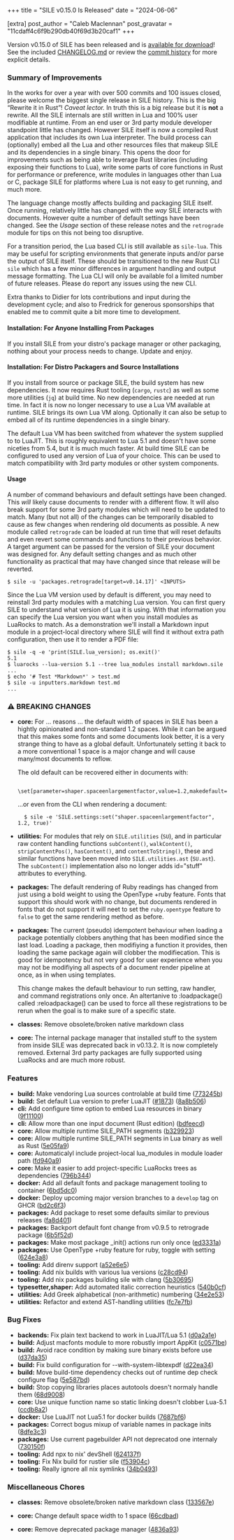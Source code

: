 +++
title = "SILE v0.15.0 Is Released"
date = "2024-06-06"

[extra]
post_author = "Caleb Maclennan"
post_gravatar = "11cdaff4c6f9b290db40f69d3b20caf1"
+++

Version v0.15.0 of SILE has been released and is [available for download][release]!
See the included [CHANGELOG.md][changelog] or review the [commit history][commits] for more explicit details.

### Summary of Improvements

In the works for over a year with over 500 commits and 100 issues closed, please welcome the biggest single release in SILE history.
This is the big “Rewrite it in Rust”!
*Caveat lector.*
In truth this is a big release but it is **not** a rewrite.
All the SILE internals are still written in Lua and 100% user modifiable at runtime.
From an end user or 3rd party module developer standpoint little has changed.
However SILE itself is now a compiled Rust application that includes its own Lua interpreter.
The build process can (optionally) embed all the Lua and other resources files that makeup SILE and its dependencies in a single binary.
This opens the door for improvements such as being able to leverage Rust libraries (including exposing their functions to Lua),
    write some parts of core functions in Rust for performance or preference,
    write modules in languages other than Lua or C,
    package SILE for platforms where Lua is not easy to get running,
    and much more.

The language change mostly affects building and packaging SILE itself.
Once running, relatively little has changed with the *way* SILE interacts with documents.
However quite a number of default settings have been changed.
See the *Usage* section of these release notes and the `retrograde` module for tips on this not being too disruptive.

For a transition period, the Lua based CLI is still available as `sile-lua`.
This may be useful for scripting environments that generate inputs and/or parse the output of SILE itself.
These should be transitioned to the new Rust CLI `sile` which has a few minor differences in argument handling and output message formatting.
The Lua CLI will only be available fol a limited number of future releases.
Please do report any issues using the new CLI.

Extra thanks to Didier for lots contributions and input during the development cycle;
    and also to Fredrick for generous sponsorships that enabled me to commit quite a bit more time to development.

#### Installation: For Anyone Installing From Packages

If you install SILE from your distro's package manager or other packaging, nothing about your process needs to change.
Update and enjoy.

#### Installation: For Distro Packagers and Source Installations

If you install from source or package SILE, the build system has new dependencies.
It now requires Rust tooling (`cargo`, `rustc`) as well as some more utilities (`jq`) at build time.
No new dependencies are needed at run time.
In fact it is now no longer necessary to use a Lua VM available at runtime.
SILE brings its own Lua VM along.
Optionally it can also be setup to embed all of its runtime dependencies in a single binary.

The default Lua VM has been switched from whatever the system supplied to to LuaJIT.
This is roughly equivalent to Lua 5.1 and doesn't have some niceties from 5.4, but it is much much faster.
At build time SILE can be configured to used any version of Lua of your choice.
This can be used to match compatibility with 3rd party modules or other system components.

#### Usage

A number of command behaviours and default settings have been changed.
This *will* likely cause documents to render with a different flow.
It will also break support for some 3rd party modules which will need to be updated to match.
Many (but not all) of the changes can be temporarily disabled to cause as few changes when rendering old documents as possible.
A new module called `retrograde` can be loaded at run time that will reset defaults and even revert some commands and functions to their previous behavior.
A target argument can be passed for the version of SILE your document was designed for.
Any default setting changes and as much other functionality as practical that may have changed since that release will be reverted.

```console
$ sile -u 'packages.retrograde[target=v0.14.17]' <INPUTS>
```

Since the Lua VM version used by default is different, you may need to reinstall 3rd party modules with a matching Lua version.
You can first query SILE to understand what version of Lua it is using.
With that information you can specify the Lua version you want when you install modules as LuaRocks to match.
As a demonstration we'll install a Markdown input module in a project-local directory where SILE will find it without extra path configuration, then use it to render a PDF file:

```console
$ sile -q -e 'print(SILE.lua_version); os.exit()'
5.1
$ luarocks --lua-version 5.1 --tree lua_modules install markdown.sile
...
$ echo '# Test *Markdown*' > test.md
$ sile -u inputters.markdown test.md
...
```


### ⚠ BREAKING CHANGES

* **core:** For ... reasons ... the default width of spaces in SILE
    has been a hightly opinionated and non-standard 1.2 spaces. While it can
    be argued that this makes some fonts and some documents look better, it
    is a very strange thing to have as a global default. Unfortunately
    setting it back to a more conventional 1 space is a major change and
    will cause many/most documents to reflow.

    The old default can be recovered either in documents with:

        \set[parameter=shaper.spaceenlargementfactor,value=1.2,makedefault=true]

    ...or even from the CLI when rendering a document:

        $ sile -e 'SILE.settings:set("shaper.spaceenlargementfactor", 1.2, true)'

* **utilities:** For modules that rely on `SILE.utilities` (`SU`),
    and in particular raw content handling functions `subContent()`,
    `walkContent()`, `stripContentPos()`, `hasContent()`, and
    `contentToString()`, these and similar functions have been moved into
    `SILE.utilities.ast` (`SU.ast`). The `subContent()` implementation also
    no longer adds id="stuff" attributes to everything.

* **packages:** The default rendering of Ruby readings has changed from
    just using a bold weight to using the OpenType +ruby feature. Fonts that
    support this should work with no change, but documents rendered in fonts
    that do not support it will neet to set the `ruby.opentype` feature to
    `false` to get the same rendering method as before.

* **packages:** The current (pseudo) idempotent behaviour when loading
    a package potentially clobbers anything that has been modified
    since the last load. Loading a package, then modifiying a function it
    provides, then loading the same package again will clobber the
    modifiecation. This is good for idempotency but not very good for user
    experience when you may not be modifiying all aspects of a document
    render pipeline at once, as in when using templates.

    This change makes the default behaviour to run setting, raw handler, and
    command registrations only once. An altertanive to :loadpackage() called
    :reloadpackage() can be used to force all these registrations to be
    rerun when the goal is to make sure of a specific state.

* **classes:** Remove obsolete/broken native markdown class

* **core:** The internal package manager that installed stuff to
    the system from inside SILE was deprecated back in v0.13.2. It is now
    completely removed. External 3rd party packages are fully supported
    using LuaRocks and are much more robust.

### Features

* **build:** Make vendoring Lua sources controlable at build time ([773245b](https://github.com/sile-typesetter/sile/commit/773245b8dcb8df1bc983c7320cb1ad2cdd46784d))
* **build:** Set default Lua version to prefer LuaJIT ([#1873](https://github.com/sile-typesetter/sile/issues/1873)) ([8a8b506](https://github.com/sile-typesetter/sile/commit/8a8b506fde16c677e5229f0ad5f60be28aeb7373))
* **cli:** Add configure time option to embed Lua resources in binary ([9f11100](https://github.com/sile-typesetter/sile/commit/9f1110049a25bb59de6d2c9aef6b5945b58ec8b0))
* **cli:** Allow more than one input document (Rust edition) ([bdfeecd](https://github.com/sile-typesetter/sile/commit/bdfeecd9c87b74e355ba297b698f817b95d32fef))
* **core:** Allow multiple runtime SILE_PATH segments ([b329923](https://github.com/sile-typesetter/sile/commit/b3299239f608fea68d7b9c491e6f25e7abc889c0))
* **core:** Allow multiple runtime SILE_PATH segments in Lua binary as well as Rust ([5e05fa9](https://github.com/sile-typesetter/sile/commit/5e05fa918cbb3a1c3be496dcb1bc06d86bcfec6c))
* **core:** Automaticalyl include project-local lua_modules in module loader path ([fd940a9](https://github.com/sile-typesetter/sile/commit/fd940a9e0a8d2f813c04c80d408755a28957dcea))
* **core:** Make it easier to add project-specific LuaRocks trees as dependencies ([796b344](https://github.com/sile-typesetter/sile/commit/796b344e557895c5448e552898a808750d382835))
* **docker:** Add all default fonts and package management tooling to container ([6bd5dc0](https://github.com/sile-typesetter/sile/commit/6bd5dc03ff930e881e7d4fe1d9287a8a22f93ef9))
* **docker:** Deploy upcoming major version branches to a `develop` tag on GHCR ([bd2c6f3](https://github.com/sile-typesetter/sile/commit/bd2c6f35aaaa2a3739e5e65adb39b3868b87c2a1))
* **packages:** Add package to reset some defaults similar to previous releases ([fa8d401](https://github.com/sile-typesetter/sile/commit/fa8d40111736d1867d075b44da49d8dbb80af143))
* **packages:** Backport default font change from v0.9.5 to retrograde package ([6b5f52d](https://github.com/sile-typesetter/sile/commit/6b5f52d37bae44c710eea17b297f038157eb1164))
* **packages:** Make most package _init() actions run only once ([ed3331a](https://github.com/sile-typesetter/sile/commit/ed3331af4b9ed60a0010b7f8b617135e1323f5e6))
* **packages:** Use OpenType +ruby feature for ruby, toggle with setting ([624e3a8](https://github.com/sile-typesetter/sile/commit/624e3a8888c173497b39c13460604ce55d42ded0))
* **tooling:** Add direnv support ([a52e6e5](https://github.com/sile-typesetter/sile/commit/a52e6e5aa2087719356f8d0cc0cafdbac46927c0))
* **tooling:** Add nix builds with various lua versions ([c28cd94](https://github.com/sile-typesetter/sile/commit/c28cd9410d817d4a8c6e432076e2f8b5cdae80a7))
* **tooling:** Add nix packages building sile with clang ([5b30695](https://github.com/sile-typesetter/sile/commit/5b30695f4d5618e24aa9af2fbf5ea1b297ffadc5))
* **typesetter,shaper:** Add automated italic correction heuristics ([540b0cf](https://github.com/sile-typesetter/sile/commit/540b0cf7d836bec9bd702ba09236bf14791df421))
* **utilities:** Add Greek alphabetical (non-arithmetic) numbering ([34e2e53](https://github.com/sile-typesetter/sile/commit/34e2e533503d4ef72bf605c9012d192a2591ed8f))
* **utilities:** Refactor and extend AST-handling utilities ([fc7e7fb](https://github.com/sile-typesetter/sile/commit/fc7e7fbaad05b37aef573e10058209ca0eb8d123))


### Bug Fixes

* **backends:** Fix plain text backend to work in LuaJIT/Lua 5.1 ([d0a2a1e](https://github.com/sile-typesetter/sile/commit/d0a2a1ee9645ee357fd8efa3e6b9406aad7ddf1c))
* **build:** Adjust macfonts module to more robustly import AppKit ([c0571be](https://github.com/sile-typesetter/sile/commit/c0571befc9187f74e9f8376ed238382fd87fac36))
* **build:** Avoid race condition by making sure binary exists before use ([d37da35](https://github.com/sile-typesetter/sile/commit/d37da35a292bd86738832fc3edb084ff82a5d311))
* **build:** Fix build configuration for --with-system-libtexpdf ([d22ea34](https://github.com/sile-typesetter/sile/commit/d22ea347055ae2e183efc617d45a9e09b03b89c0))
* **build:** Move build-time dependency checks out of runtime dep check configure flag ([5e587bd](https://github.com/sile-typesetter/sile/commit/5e587bdb2574f1e385fe24a1826bdbdb2e4c5253))
* **build:** Stop copying libraries places autotools doesn't normaly handle them ([68d9008](https://github.com/sile-typesetter/sile/commit/68d900804ada4b9dceefe36604b2b22ccfaaffd4))
* **core:** Use unique function name so static linking doesn't clobber Lua-5.1 ([ccdb8a2](https://github.com/sile-typesetter/sile/commit/ccdb8a2d873e45fa3c703fa2a5ab87c628078248))
* **docker:** Use LuaJIT not Lua5.1 for docker builds ([7687bf6](https://github.com/sile-typesetter/sile/commit/7687bf663f281e764b8c848701e11ed81e4f097e))
* **packages:** Correct bogus mixup of variable names in package inits ([8dfe3c3](https://github.com/sile-typesetter/sile/commit/8dfe3c3f070324ba0aced587fccbd063944fe4c0))
* **packages:** Use current pagebuilder API not deprecatod one internaly ([730150f](https://github.com/sile-typesetter/sile/commit/730150f9b7a759b2564461b95778bdd27df20b2e))
* **tooling:** Add npx to nix' devShell ([624137f](https://github.com/sile-typesetter/sile/commit/624137fc0aaad08794a41c12dfbea2db64cff066))
* **tooling:** Fix Nix build for rustier sile ([f53904c](https://github.com/sile-typesetter/sile/commit/f53904c629d99d8eeeee7704fdfa6c396b899633))
* **tooling:** Really ignore all nix symlinks ([34b0493](https://github.com/sile-typesetter/sile/commit/34b0493aa3fbc9447f1a723f4101ad2419b69d7f))


### Miscellaneous Chores

* **classes:** Remove obsolete/broken native markdown class ([133567e](https://github.com/sile-typesetter/sile/commit/133567e5bb208cce52f748ee6d530d04774c0caa))
* **core:** Change default space width to 1 space ([66cdbad](https://github.com/sile-typesetter/sile/commit/66cdbad9b991df6664b2729da266f224afeeea55))
* **core:** Remove deprecated package manager ([4836a93](https://github.com/sile-typesetter/sile/commit/4836a9369cdd9bd6da54e443d7fefb37a6bd4558))


  [release]: https://github.com/sile-typesetter/sile/releases/tag/v0.15.0
  [changelog]: https://github.com/sile-typesetter/sile/blob/master/CHANGELOG.md
  [commits]: https://github.com/sile-typesetter/sile/compare/v0.14.14...v0.15.0
